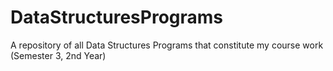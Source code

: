 # DataStructuresPrograms
A repository of all Data Structures Programs that constitute my course work (Semester 3, 2nd Year)
